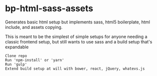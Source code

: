 # bp-html-sass-assets
Generates basic html setup but implements sass, html5 boilerplate, html include, and assets copying.

This is meant to be the simplest of simple setups for anyone needing a classic frontend setup, but still
wants to use sass and a build setup that's expandable

    Clone repo
    Run 'npm-install' or 'yarn'
    Run 'gulp'
    Extend build setup at will with bower, react, jQuery, whatevs.js

